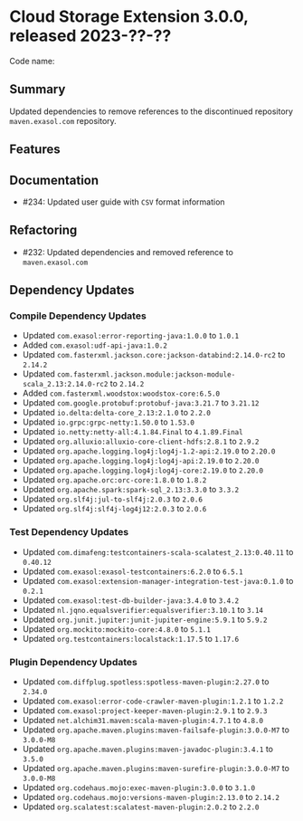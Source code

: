# Cloud Storage Extension 3.0.0, released 2023-??-??

Code name:

## Summary

Updated dependencies to remove references to the discontinued repository `maven.exasol.com` repository.

## Features

## Documentation

- #234: Updated user guide with `CSV` format information

## Refactoring

- #232: Updated dependencies and removed reference to `maven.exasol.com`

## Dependency Updates

### Compile Dependency Updates

* Updated `com.exasol:error-reporting-java:1.0.0` to `1.0.1`
* Added `com.exasol:udf-api-java:1.0.2`
* Updated `com.fasterxml.jackson.core:jackson-databind:2.14.0-rc2` to `2.14.2`
* Updated `com.fasterxml.jackson.module:jackson-module-scala_2.13:2.14.0-rc2` to `2.14.2`
* Added `com.fasterxml.woodstox:woodstox-core:6.5.0`
* Updated `com.google.protobuf:protobuf-java:3.21.7` to `3.21.12`
* Updated `io.delta:delta-core_2.13:2.1.0` to `2.2.0`
* Updated `io.grpc:grpc-netty:1.50.0` to `1.53.0`
* Updated `io.netty:netty-all:4.1.84.Final` to `4.1.89.Final`
* Updated `org.alluxio:alluxio-core-client-hdfs:2.8.1` to `2.9.2`
* Updated `org.apache.logging.log4j:log4j-1.2-api:2.19.0` to `2.20.0`
* Updated `org.apache.logging.log4j:log4j-api:2.19.0` to `2.20.0`
* Updated `org.apache.logging.log4j:log4j-core:2.19.0` to `2.20.0`
* Updated `org.apache.orc:orc-core:1.8.0` to `1.8.2`
* Updated `org.apache.spark:spark-sql_2.13:3.3.0` to `3.3.2`
* Updated `org.slf4j:jul-to-slf4j:2.0.3` to `2.0.6`
* Updated `org.slf4j:slf4j-log4j12:2.0.3` to `2.0.6`

### Test Dependency Updates

* Updated `com.dimafeng:testcontainers-scala-scalatest_2.13:0.40.11` to `0.40.12`
* Updated `com.exasol:exasol-testcontainers:6.2.0` to `6.5.1`
* Updated `com.exasol:extension-manager-integration-test-java:0.1.0` to `0.2.1`
* Updated `com.exasol:test-db-builder-java:3.4.0` to `3.4.2`
* Updated `nl.jqno.equalsverifier:equalsverifier:3.10.1` to `3.14`
* Updated `org.junit.jupiter:junit-jupiter-engine:5.9.1` to `5.9.2`
* Updated `org.mockito:mockito-core:4.8.0` to `5.1.1`
* Updated `org.testcontainers:localstack:1.17.5` to `1.17.6`

### Plugin Dependency Updates

* Updated `com.diffplug.spotless:spotless-maven-plugin:2.27.0` to `2.34.0`
* Updated `com.exasol:error-code-crawler-maven-plugin:1.2.1` to `1.2.2`
* Updated `com.exasol:project-keeper-maven-plugin:2.9.1` to `2.9.3`
* Updated `net.alchim31.maven:scala-maven-plugin:4.7.1` to `4.8.0`
* Updated `org.apache.maven.plugins:maven-failsafe-plugin:3.0.0-M7` to `3.0.0-M8`
* Updated `org.apache.maven.plugins:maven-javadoc-plugin:3.4.1` to `3.5.0`
* Updated `org.apache.maven.plugins:maven-surefire-plugin:3.0.0-M7` to `3.0.0-M8`
* Updated `org.codehaus.mojo:exec-maven-plugin:3.0.0` to `3.1.0`
* Updated `org.codehaus.mojo:versions-maven-plugin:2.13.0` to `2.14.2`
* Updated `org.scalatest:scalatest-maven-plugin:2.0.2` to `2.2.0`
